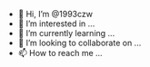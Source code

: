 - 👋 Hi, I’m @1993czw
- 👀 I’m interested in ...
- 🌱 I’m currently learning ...
- 💞️ I’m looking to collaborate on ...
- 📫 How to reach me ...

<!---
1993czw/1993czw is a ✨ special ✨ repository because its `README.md` (this file) appears on your GitHub profile.
You can click the Preview link to take a look at your changes.
--->
